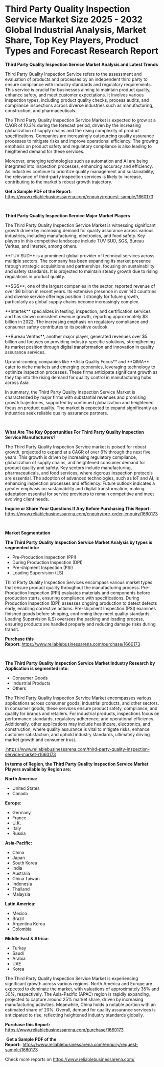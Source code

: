 <p><h1>Third Party Quality Inspection Service Market Size 2025 - 2032 Global Industrial Analysis, Market Share, Top Key Players, Product Types and Forecast Research Report</h1></p><p><strong>Third Party Quality Inspection Service Market Analysis and Latest Trends</strong></p>
<p><p>Third Party Quality Inspection Service refers to the assessment and evaluation of products and processes by an independent third party to ensure compliance with industry standards and regulatory requirements. This service is crucial for businesses aiming to maintain product quality, enhance safety, and meet customer expectations. It involves various inspection types, including product quality checks, process audits, and compliance inspections across diverse industries such as manufacturing, construction, and pharmaceuticals.</p><p>The Third Party Quality Inspection Service Market is expected to grow at a CAGR of 10.3% during the forecast period, driven by the increasing globalization of supply chains and the rising complexity of product specifications. Companies are increasingly outsourcing quality assurance processes to mitigate risks and improve operational efficiency. The growing emphasis on product safety and regulatory compliance is also leading to heightened demand for these services. </p><p>Moreover, emerging technologies such as automation and AI are being integrated into inspection processes, enhancing accuracy and efficiency. As industries continue to prioritize quality management and sustainability, the relevance of third-party inspection services is likely to increase, contributing to the market's robust growth trajectory.</p></p>
<p><strong>Get a Sample PDF of the Report:&nbsp;</strong> <a href="https://www.reliablebusinessarena.com/enquiry/request-sample/1660173?utm_campaign=3515&utm_medium=2&utm_source=Github&utm_content=ia&utm_term=29032025&utm_id=third-party-quality-inspection-service">https://www.reliablebusinessarena.com/enquiry/request-sample/1660173</a></p>
<p>&nbsp;</p>
<p><strong>Third Party Quality Inspection Service Major Market Players</strong></p>
<p><p>The Third Party Quality Inspection Service Market is witnessing significant growth driven by increasing demand for quality assurance across various industries, including manufacturing, electronics, and food safety. Key players in this competitive landscape include TUV SUD, SGS, Bureau Veritas, and Intertek, among others.</p><p>**TUV SUD** is a prominent global provider of technical services across multiple sectors. The company has been expanding its market presence through strategic acquisitions and partnerships, focusing on sustainability and safety standards. It is projected to maintain steady growth due to rising regulations in product quality.</p><p>**SGS**, one of the largest companies in the sector, reported revenue of over $6 billion in recent years. Its extensive presence in over 140 countries and diverse service offerings position it strongly for future growth, particularly as global supply chains become increasingly complex.</p><p>**Intertek** specializes in testing, inspection, and certification services and has shown consistent revenue growth, reporting approximately $3 billion in 2022. The increasing emphasis on regulatory compliance and consumer safety contributes to its positive outlook.</p><p>**Bureau Veritas**, another major player, generated revenues over $5 billion and focuses on providing industry-specific solutions, strengthening its market position through digital transformation and innovation in quality assurance services.</p><p>Up-and-coming companies like **Asia Quality Focus** and **QIMA** cater to niche markets and emerging economies, leveraging technology to optimize inspection processes. These firms anticipate significant growth as they tap into the rising demand for quality control in manufacturing hubs across Asia.</p><p>In summary, the Third Party Quality Inspection Service Market is characterized by major firms with substantial revenues and promising growth trajectories, supported by continued globalization and heightened focus on product quality. The market is expected to expand significantly as industries seek reliable quality assurance partners.</p></p>
<p>&nbsp;</p>
<p><strong>What Are The Key Opportunities For Third Party Quality Inspection Service Manufacturers?</strong></p>
<p><p>The Third Party Quality Inspection Service market is poised for robust growth, projected to expand at a CAGR of over 6% through the next five years. This growth is driven by increasing regulatory compliance, globalization of supply chains, and heightened consumer demand for product quality and safety. Key sectors include manufacturing, pharmaceuticals, and food services, where rigorous inspection protocols are essential. The adoption of advanced technologies, such as IoT and AI, is enhancing inspection processes and efficiency. Future outlook indicates a greater emphasis on sustainability and digital transformation, making adaptation essential for service providers to remain competitive and meet evolving client needs.</p></p>
<p><strong>Inquire or Share Your Questions If Any Before Purchasing This Report:</strong> <a href="https://www.reliablebusinessarena.com/enquiry/pre-order-enquiry/1660173?utm_campaign=3515&utm_medium=2&utm_source=Github&utm_content=ia&utm_term=29032025&utm_id=third-party-quality-inspection-service">https://www.reliablebusinessarena.com/enquiry/pre-order-enquiry/1660173</a></p>
<p>&nbsp;</p>
<p><strong>Market Segmentation</strong></p>
<p><strong>The Third Party Quality Inspection Service Market Analysis by types is segmented into:</strong></p>
<p><ul><li>Pre-Production Inspection (PPI)</li><li>During Production Inspection (DPI)</li><li>Pre-shipment Inspection (PSI)</li><li>Loading Supervision (LS)</li></ul></p>
<p><p>Third Party Quality Inspection Services encompass various market types that ensure product quality throughout the manufacturing process. Pre-Production Inspection (PPI) evaluates materials and components before production starts, ensuring compliance with specifications. During Production Inspection (DPI) assesses ongoing production to detect defects early, enabling corrective actions. Pre-shipment Inspection (PSI) examines finished goods before shipping, confirming they meet quality standards. Loading Supervision (LS) oversees the packing and loading process, ensuring products are handled properly and reducing damage risks during transit.</p></p>
<p><strong>Purchase this Report:&nbsp;</strong><a href="https://www.reliablebusinessarena.com/purchase/1660173?utm_campaign=3515&utm_medium=2&utm_source=Github&utm_content=ia&utm_term=29032025&utm_id=third-party-quality-inspection-service">https://www.reliablebusinessarena.com/purchase/1660173</a></p>
<p>&nbsp;</p>
<p><strong>The Third Party Quality Inspection Service Market Industry Research by Application is segmented into:</strong></p>
<p><ul><li>Consumer Goods</li><li>Industrial Products</li><li>Others</li></ul></p>
<p><p>The Third Party Quality Inspection Service Market encompasses various applications across consumer goods, industrial products, and other sectors. In consumer goods, these services ensure product safety, compliance, and quality for brands and retailers. For industrial products, inspections focus on performance standards, regulatory adherence, and operational efficiency. Additionally, other applications may include healthcare, electronics, and construction, where quality assurance is vital to mitigate risks, enhance customer satisfaction, and uphold industry standards, ultimately driving market growth and consumer trust.</p></p>
<p><a href="https://www.reliablebusinessarena.com/third-party-quality-inspection-service-market-r1660173?utm_campaign=3515&utm_medium=2&utm_source=Github&utm_content=ia&utm_term=29032025&utm_id=third-party-quality-inspection-service">&nbsp;https://www.reliablebusinessarena.com/third-party-quality-inspection-service-market-r1660173</a></p>
<p><strong>In terms of Region, the Third Party Quality Inspection Service Market Players available by Region are:</strong></p>
<p>
    <p> <strong> North America: </strong>
        <ul>
            <li>United States</li>
            <li>Canada</li>
        </ul>
        </p> 
    <p> <strong> Europe: </strong>
        <ul>
            <li>Germany</li>
            <li>France</li>
            <li>U.K.</li>
            <li>Italy</li>
            <li>Russia</li>
        </ul>
        </p> 
    <p> <strong> Asia-Pacific: </strong>
        <ul>
            <li>China</li>
            <li>Japan</li>
            <li>South Korea</li>
            <li>India</li>
            <li>Australia</li>
            <li>China Taiwan</li>
            <li>Indonesia</li>
            <li>Thailand</li>
            <li>Malaysia</li>
        </ul>
        </p> 
    <p> <strong> Latin America: </strong>
        <ul>
            <li>Mexico</li>
            <li>Brazil</li>
            <li>Argentina Korea</li>
            <li>Colombia</li>
        </ul>
        </p> 
    <p> <strong> Middle East & Africa: </strong>
        <ul>
            <li>Turkey</li>
            <li>Saudi</li>
            <li>Arabia</li>
            <li>UAE</li>
            <li>Korea</li>
        </ul>
    </p>
    </p>
<p><p>The Third Party Quality Inspection Service Market is experiencing significant growth across various regions. North America and Europe are expected to dominate the market, with valuations of approximately 35% and 30%, respectively. The Asia-Pacific (APAC) region is rapidly expanding, projected to capture around 25% market share, driven by increasing manufacturing activities. Meanwhile, China holds a notable portion with an estimated share of 20%. Overall, demand for quality assurance services is anticipated to rise, reflecting heightened industry standards globally.</p></p>
<p><strong>Purchase this Report: </strong><a href="https://www.reliablebusinessarena.com/purchase/1660173?utm_campaign=3515&utm_medium=2&utm_source=Github&utm_content=ia&utm_term=29032025&utm_id=third-party-quality-inspection-service">https://www.reliablebusinessarena.com/purchase/1660173</a></p>
<p>&nbsp;<strong>Get a Sample PDF of the Report:&nbsp;&nbsp;</strong><a href="https://www.reliablebusinessarena.com/enquiry/request-sample/1660173?utm_campaign=3515&utm_medium=2&utm_source=Github&utm_content=ia&utm_term=29032025&utm_id=third-party-quality-inspection-service">https://www.reliablebusinessarena.com/enquiry/request-sample/1660173</a></p>
<p><strong></strong></p>
<p>Check more reports on <a href="https://www.reliablebusinessarena.com/?utm_campaign=3515&utm_medium=2&utm_source=Github&utm_content=ia&utm_term=29032025&utm_id=third-party-quality-inspection-service">https://www.reliablebusinessarena.com/</a></p>